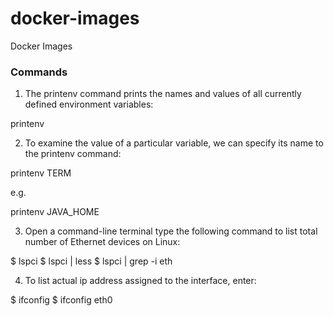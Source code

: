 # docker-images
Docker Images


### Commands

1. The printenv command prints the names and values of all currently defined environment variables:

printenv

2. To examine the value of a particular variable, we can specify its name to the printenv command:

printenv TERM

e.g.

printenv JAVA_HOME

3. Open a command-line terminal type the following command to list total number of Ethernet devices on Linux:

$ lspci
$ lspci | less
$ lspci | grep -i eth

4.  To list actual ip address assigned to the interface, enter:

$ ifconfig
$ ifconfig eth0